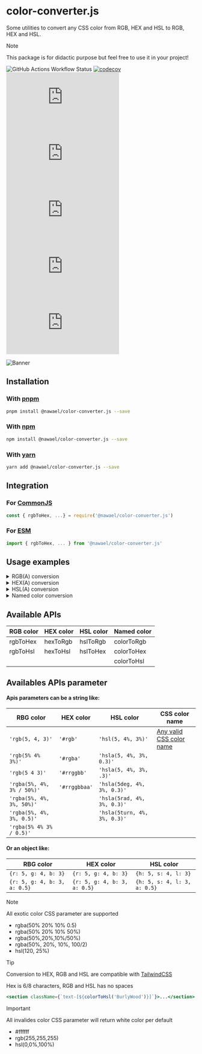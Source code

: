 # color-converter.js

Some utilities to convert any CSS color from RGB, HEX and HSL to RGB, HEX and HSL.

> [!NOTE]
> This package is for didactic purpose but feel free to use it in your project!

![GitHub Actions Workflow Status](https://img.shields.io/github/actions/workflow/status/nwl-x/colorConverter.js/release.yml)
[![codecov](https://codecov.io/github/nwl-x/colorConverter.js/graph/badge.svg?token=90G08PPK2H)](https://codecov.io/github/nwl-x/colorConverter.js)
![GitHub top language](https://img.shields.io/github/languages/top/nwl-x/colorConverter.js?logo=typescript)
![GitHub License](https://img.shields.io/github/license/nwl-x/colorConverter.js)
![NPM Downloads](https://img.shields.io/npm/dw/%40nawael%2Fcolor-converter.js?logo=npm)
![NPM Version](https://img.shields.io/npm/v/%40nawael%2Fcolor-converter.js)
![npm bundle size](https://img.shields.io/bundlephobia/min/%40nawael%2Fcolor-converter.js)

![Banner](https://raw.githubusercontent.com/nwl-x/colorConverter.js/main/banner.webp)

## Installation

### With [pnpm](https://pnpm.io/fr/)

```bash
pnpm install @nawael/color-converter.js --save
```

### With [npm](https://www.npmjs.com/)

```bash
npm install @nawael/color-converter.js --save
```

### With [yarn](https://yarnpkg.com/)

```bash
yarn add @nawael/color-converter.js --save
```

## Integration

### For [CommonJS](https://nodejs.org/docs/latest/api/modules.html#modules-commonjs-modules)

```js
const { rgbToHex, ...} = require('@nawael/color-converter.js')
```

### For [ESM](https://nodejs.org/api/esm.html#esm_ecmascript_modules)

```js
import { rgbToHex, ... } from '@nawael/color-converter.js'
```

## Usage examples

<details>
<summary>RGB(A) conversion</summary>

```javascript
import { rgbToHex, rgbToHsl } from '@nawael/color-converter.js'

// ==== Convert RGB color to HEX ====

// with string parameter...
rgbToHex('rgb(50, 40, 30)') // returns #32281e
// ...or with object parameter
rgbToHex({ r: 50, g: 40, b: 30 }) // returns #32281e too!

// with alpha channel...
rgbToHex('rgba(50, 40, 30, 0.5)') // returns #32281e80
// ...or
rgbToHex({ r: 50, g: 40, b: 30, a: 0.5 }) // returns #32281e80 too!

// ==== Convert RGB color to HSL ====

// with string parameter...
rgbToHsl('rgb(50, 40, 30)') // returns hsl(30,25%,16%)
// ...or with object parameter
rgbToHsl({ r: 50, g: 40, b: 30 }) // returns hsl(30,25%,16%)

// with alpha channel...
rgbToHsl('rgba(50, 40, 30, 0.5)') // returns hsla(30,25%,16%,50%)
// ...or
rgbToHsl({ r: 50, g: 40, b: 30, a: 0.5 }) // returns hsla(30,25%,16%,50%)
```

</details>

<details>
<summary>HEX(A) conversion</summary>

```javascript
import { hexToRgb, hexToHsl } from '@nawael/color-converter.js'

// ==== Convert HEX color to RGB ====

// Hex color can be in short or long format
// 3 digits: #rgb => #rrggb
// 4 digits: #rgba => #rrggbbaa
// 6 digits: #rrggbb
// 8 digits: #rrggbbaa

hexToHsl
// with string parameter...
hexToRgb('#86d') // returns rgb(136,102,221)
hexToRgb('#86da') // returns rgba(136,102,221,0.7)
hexToRgb('#8866dd') // returns rgb(136,102,221)
hexToRgb('#8866ddaa') // returns rgba(136,102,221,0.7)

// nota bene: hashtag is not required
hexToRgb('8866dd') // works too!

// ...or with object parameter
hexToRgb({ r: '8', g: '6', b: 'd' })
hexToRgb({ r: '8', g: '6', b: 'd', a: 'a' })
hexToRgb({ r: '88', g: '66', b: 'dd' })
hexToRgb({ r: '88', g: '66', b: 'dd', a: 'aa' })

// ==== Convert HEX color to HSL ====

hexToHsl('#8866dd') // returns hsl(257,64%,63%)
hexToHsl('#8866ddaa') // returns hsla(257,64%,63%,0.7)

// and so on...
```

</details>

<details>
<summary>HSL(A) conversion</summary>

```javascript
import { hslToRgb, hslToHex } from '@nawael/color-converter.js'

// ==== Convert HSL color to RGB ====

// with string parameter...
hslToRgb('hsl(0, 10%, 33%)') // returns rgb(93,76,76)

// ...or with object parameter
hslToRgb({ h: 0, s: 10, l: 33 }) // returns rgb(93,76,76)

// ==== Convert HSL color to RGB with percentage ====

// with string parameter...
hslToRgb('hsl(0, 10%, 33%)', true) // returns rgb(36.5%,29.8%,29.8%)

// ...or with object parameter
hslToRgb({ h: 0, s: 10, l: 33 }, true) // returns rgb(36.5%,29.8%,29.8%)

// ==== Convert HSL color to HEX ====

// with string parameter...
hslToHex('hsl(0, 10%, 33%)') // returns #5d4c4c

// ...or with object parameter
hslToHex({ h: 0, s: 10, l: 33 }) // returns #5d4c4c
```

</details>

<details>
<summary>Named color conversion</summary>

```javascript
import { colorToRgb, colorToHex, colorToHsl } from '@nawael/color-converter.js'

// Convert Named color to RGB
colorToRgb('CornflowerBlue') // returns rgb(100,149,237)

// Convert Named color to HEX
colorToHex('CornflowerBlue') // returns #6495ed

// Convert Named color to HSL
colorToHsl('CornflowerBlue') // returns hsl(219,79%,66%)
```

</details>

## Available APIs

| RGB color | HEX color | HSL color | Named color |
| --------- | --------- | --------- | ----------- |
| rgbToHex  | hexToRgb  | hslToRgb  | colorToRgb  |
| rgbToHsl  | hexToHsl  | hslToHex  | colorToHex  |
|           |           |           | colorToHsl  |

## Availables APIs parameter

#### Apis parameters can be a string like:

| RBG color                  | HEX color     | HSL color                    | CSS color name                              |
| -------------------------- | ------------- | ---------------------------- | ------------------------------------------- |
| `'rgb(5, 4, 3)'`           | `'#rgb'`      | `'hsl(5, 4%, 3%)'`           | [Any valid CSS color name](NAMED_COLORS.md) |
| `'rgb(5% 4% 3%)'`          | `'#rgba'`     | `'hsla(5, 4%, 3%, 0.3)'`     |                                             |
| `'rgb(5 4 3)'`             | `'#rrggbb'`   | `'hsla(5, 4%, 3%, .3)'`      |                                             |
| `'rgba(5%, 4%, 3% / 50%)'` | `'#rrggbbaa'` | `'hsla(5deg, 4%, 3%, 0.3)'`  |                                             |
| `'rgba(5%, 4%, 3%, 50%)'`  |               | `'hsla(5rad, 4%, 3%, 0.3)'`  |                                             |
| `'rgba(5%, 4%, 3%, 0.5)'`  |               | `'hsla(5turn, 4%, 3%, 0.3)'` |                                             |
| `'rgba(5% 4% 3% / 0.5)'`   |               |                              |                                             |

#### Or an object like:

| RBG color                    | HEX color                    | HSL color                    |
| ---------------------------- | ---------------------------- | ---------------------------- |
| `{r: 5, g: 4, b: 3}`         | `{r: 5, g: 4, b: 3}`         | `{h: 5, s: 4, l: 3}`         |
| `{r: 5, g: 4, b: 3, a: 0.5}` | `{r: 5, g: 4, b: 3, a: 0.5}` | `{h: 5, s: 4, l: 3, a: 0.5}` |

> [!NOTE]
> All exotic color CSS parameter are supported
>
> - rgba(50% 20% 10% 0.5)
> - rgba(50% 20% 10% 50%)
> - rgba(50%,20%,10%/50%)
> - rgba(50%, 20%, 10%, 100/2)
> - hsl(120, 25%)

> [!TIP]
> Conversion to HEX, RGB and HSL are compatible with [TailwindCSS](https://tailwindcss.com/docs/text-color#arbitrary-values)
>
> Hex is 6/8 characters, RGB and HSL has no spaces
>
> ```jsx
> <section className={`text-[${colorToHsl('BurlyWood')}]`}>...</section>
> ```

> [!IMPORTANT]
> All invalides color CSS parameter will return white color per default
>
> - #ffffff
> - rgb(255,255,255)
> - hsl(0,0%,100%)
